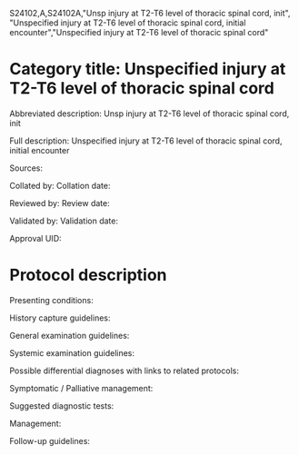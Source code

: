S24102,A,S24102A,"Unsp injury at T2-T6 level of thoracic spinal cord, init", "Unspecified injury at T2-T6 level of thoracic spinal cord, initial encounter","Unspecified injury at T2-T6 level of thoracic spinal cord"
# Category title: Unspecified injury at T2-T6 level of thoracic spinal cord

Abbreviated description: Unsp injury at T2-T6 level of thoracic spinal cord, init

Full description: Unspecified injury at T2-T6 level of thoracic spinal cord, initial encounter

Sources:

Collated by:
Collation date:

Reviewed by:
Review date:

Validated by:
Validation date:

Approval UID:

# Protocol description

Presenting conditions:

History capture guidelines:

General examination guidelines:

Systemic examination guidelines:

Possible differential diagnoses with links to related protocols:

Symptomatic / Palliative management:

Suggested diagnostic tests:

Management:

Follow-up guidelines:
